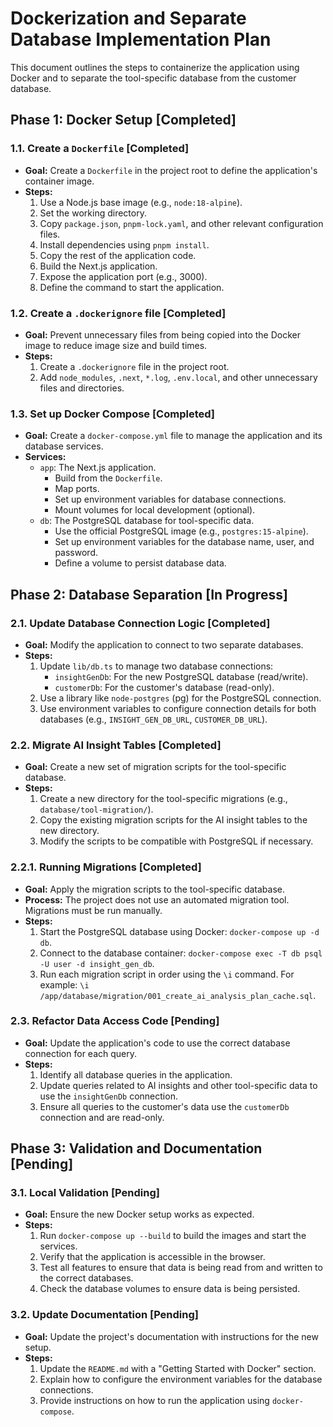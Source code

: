 # Dockerization and Separate Database Implementation Plan

This document outlines the steps to containerize the application using Docker and to separate the tool-specific database from the customer database.

## Phase 1: Docker Setup [Completed]

### 1.1. Create a `Dockerfile` [Completed]

- **Goal:** Create a `Dockerfile` in the project root to define the application's container image.
- **Steps:**
  1.  Use a Node.js base image (e.g., `node:18-alpine`).
  2.  Set the working directory.
  3.  Copy `package.json`, `pnpm-lock.yaml`, and other relevant configuration files.
  4.  Install dependencies using `pnpm install`.
  5.  Copy the rest of the application code.
  6.  Build the Next.js application.
  7.  Expose the application port (e.g., 3000).
  8.  Define the command to start the application.

### 1.2. Create a `.dockerignore` file [Completed]

- **Goal:** Prevent unnecessary files from being copied into the Docker image to reduce image size and build times.
- **Steps:**
  1.  Create a `.dockerignore` file in the project root.
  2.  Add `node_modules`, `.next`, `*.log`, `.env.local`, and other unnecessary files and directories.

### 1.3. Set up Docker Compose [Completed]

- **Goal:** Create a `docker-compose.yml` file to manage the application and its database services.
- **Services:**
  - `app`: The Next.js application.
    - Build from the `Dockerfile`.
    - Map ports.
    - Set up environment variables for database connections.
    - Mount volumes for local development (optional).
  - `db`: The PostgreSQL database for tool-specific data.
    - Use the official PostgreSQL image (e.g., `postgres:15-alpine`).
    - Set up environment variables for the database name, user, and password.
    - Define a volume to persist database data.

## Phase 2: Database Separation [In Progress]

### 2.1. Update Database Connection Logic [Completed]

- **Goal:** Modify the application to connect to two separate databases.
- **Steps:**
  1.  Update `lib/db.ts` to manage two database connections:
      - `insightGenDb`: For the new PostgreSQL database (read/write).
      - `customerDb`: For the customer's database (read-only).
  2.  Use a library like `node-postgres` (pg) for the PostgreSQL connection.
  3.  Use environment variables to configure connection details for both databases (e.g., `INSIGHT_GEN_DB_URL`, `CUSTOMER_DB_URL`).

### 2.2. Migrate AI Insight Tables [Completed]

- **Goal:** Create a new set of migration scripts for the tool-specific database.
- **Steps:**
  1.  Create a new directory for the tool-specific migrations (e.g., `database/tool-migration/`).
  2.  Copy the existing migration scripts for the AI insight tables to the new directory.
  3.  Modify the scripts to be compatible with PostgreSQL if necessary.

### 2.2.1. Running Migrations [Completed]

- **Goal:** Apply the migration scripts to the tool-specific database.
- **Process:** The project does not use an automated migration tool. Migrations must be run manually.
- **Steps:**
  1.  Start the PostgreSQL database using Docker: `docker-compose up -d db`.
  2.  Connect to the database container: `docker-compose exec -T db psql -U user -d insight_gen_db`.
  3.  Run each migration script in order using the `\i` command. For example: `\i /app/database/migration/001_create_ai_analysis_plan_cache.sql`.

### 2.3. Refactor Data Access Code [Pending]

- **Goal:** Update the application's code to use the correct database connection for each query.
- **Steps:**
  1.  Identify all database queries in the application.
  2.  Update queries related to AI insights and other tool-specific data to use the `insightGenDb` connection.
  3.  Ensure all queries to the customer's data use the `customerDb` connection and are read-only.

## Phase 3: Validation and Documentation [Pending]

### 3.1. Local Validation [Pending]

- **Goal:** Ensure the new Docker setup works as expected.
- **Steps:**
  1.  Run `docker-compose up --build` to build the images and start the services.
  2.  Verify that the application is accessible in the browser.
  3.  Test all features to ensure that data is being read from and written to the correct databases.
  4.  Check the database volumes to ensure data is being persisted.

### 3.2. Update Documentation [Pending]

- **Goal:** Update the project's documentation with instructions for the new setup.
- **Steps:**
  1.  Update the `README.md` with a "Getting Started with Docker" section.
  2.  Explain how to configure the environment variables for the database connections.
  3.  Provide instructions on how to run the application using `docker-compose`.
